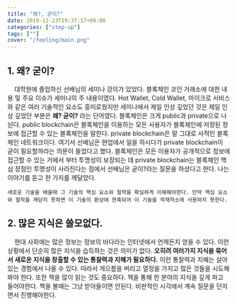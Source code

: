 ```yaml
---
title: "왜?, 굳이?"
date: 2019-12-23T19:37:17+09:00
categories: ["step-up"]
tags: [""]
cover: "/feeling/main.png"
---
```

## 1. 왜? 굳이?
&nbsp; &nbsp; 대학원에 졸업하신 선배님의 세미나 강의가 있었다. 블록체인 코인 거래소에 대한 내용 및 주요 이슈가 세미나의 주 내용이였다. Hot Wallet, Cold Wallet, 마이크로 서비스와 같은 여러 기술적인 요소도 흥미로웠지만 세미나에서 제일 인상 깊었던 것은 제일 인상 깊었던 부분은 **왜? 굳이?** 라는 단어였다. 블록체인은 크게 public과 private으로 나뉜다. public blockchain은 블록체인을 이용하는 모든 사용자가 블록체인에 저장된 정보에 접근할 수 있는 블록체인을 말한다. private blockchain은 말 그대로 사적인 블록체인 네트워크이다. 여기서 선배님은 현업에서 일을 하시다가 private blockchain이 굳이 필요할까라는 의문이 들었다고 했다. 블록체인은 모든 이용자가 공개적으로 정보에 접근할 수 있는 거에서 부터 투명성이 보장되는 데 private blockchain는 블록체인 핵심 장점인 투명성이 사라진다는 점에서 선배님은 굳이?라는 질문을 하셨다고 한다. 나는 이야기를 듣고 한 가지를 깨달았다. 
```
새로운 기술을 배울때 그 기술의 핵심 요소와 철학을 확실하게 이해해야한다. 만약 핵심 요소와 철학을 깨닫지 못하면 이 기술의 환상에 현혹되어 이 기술을 적재적소에 사용하지 못한다.
```
## 2. 많은 지식은 쓸모없다.
&nbsp; &nbsp; 현대 사회에는 많은 정보는 정보의 바다라는 인터넷에서 언제든지 얻을 수 있다. 이런 상황에서 단순히 많은 지식을 습득하는 것은 의미가 없다. **오히려 여러가지 지식을 묶어서 새로운 지식을 창출할 수 있는 통찰력과 지혜가 필요하다.** 이런 통찰력과 지혜는 살아있는 경험에서 나올 수 있다. 따라서 게으름을 버리고 열정을 가지고 많은 것들을 시도해봐야 한다. 또한 책을 많이 읽는 것도 중요하다. 책을 통해 한 분야의 지식을 깊게 파고 들어야한다. 책을 볼때는 그냥 받아들이면 안된다. 비판적인 시각에서 계속 질문을 던지면서 진행해야한다.